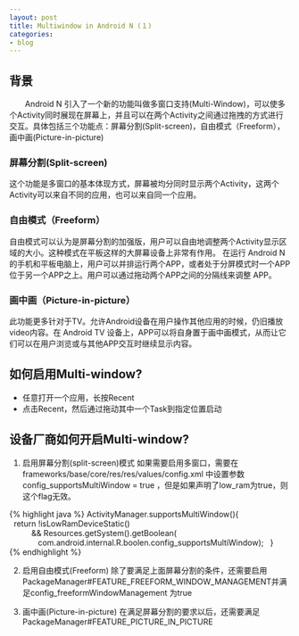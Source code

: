 ```yaml
---
layout: post
title: Multiwindow in Android N (１)
categories:
- blog
---
```

## 背景
　　Android N 引入了一个新的功能叫做多窗口支持(Multi-Window)，可以使多个Activity同时展现在屏幕上，并且可以在两个Activity之间通过拖拽的方式进行交互。具体包括三个功能点：屏幕分割(Split-screen)，自由模式（Freeform），画中画(Picture-in-picture)

### 屏幕分割(Split-screen)
这个功能是多窗口的基本体现方式，屏幕被均分同时显示两个Activity，这两个Activity可以来自不同的应用，也可以来自同一个应用。

### 自由模式（Freeform）
自由模式可以认为是屏幕分割的加强版，用户可以自由地调整两个Activity显示区域的大小。这种模式在平板这样的大屏幕设备上非常有作用。
在运行 Android N 的手机和平板电脑上，用户可以并排运行两个APP，或者处于分屏模式时一个APP位于另一个APP之上。用户可以通过拖动两个APP之间的分隔线来调整 APP。

### 画中画（Picture-in-picture）
此功能更多针对于TV。允许Android设备在用户操作其他应用的时候，仍旧播放video内容。在 Android TV 设备上，APP可以将自身置于画中画模式，从而让它们可以在用户浏览或与其他APP交互时继续显示内容。

## 如何启用Multi-window?
- 任意打开一个应用，长按Recent
- 点击Recent，然后通过拖动其中一个Task到指定位置启动

## 设备厂商如何开启Multi-window?
1. 启用屏幕分割(split-screen)模式
如果需要启用多窗口，需要在frameworks/base/core/res/res/values/config.xml 中设置参数config_supportsMultiWindow = true ，但是如果声明了low_ram为true，则这个flag无效。

{% highlight java %}
ActivityManager.supportsMultiWindow(){  
  return !isLowRamDeviceStatic()  
          && Resources.getSystem().getBoolean(  
             com.android.internal.R.boolen.config_supportsMultiWindow);  
}  
{% endhighlight %}

2. 启用自由模式(Freeform)
除了要满足上面屏幕分割的条件，还需要启用
PackageManager#FEATURE_FREEFORM_WINDOW_MANAGEMENT并满足config_freeformWindowManagement 为true

3. 画中画(Picture-in-picture)
在满足屏幕分割的要求以后，还需要满足PackageManager#FEATURE_PICTURE_IN_PICTURE

